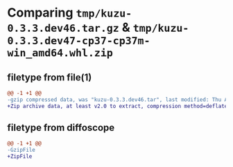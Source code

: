 # Comparing `tmp/kuzu-0.3.3.dev46.tar.gz` & `tmp/kuzu-0.3.3.dev47-cp37-cp37m-win_amd64.whl.zip`

## filetype from file(1)

```diff
@@ -1 +1 @@
-gzip compressed data, was "kuzu-0.3.3.dev46.tar", last modified: Thu Apr 25 08:04:37 2024, max compression
+Zip archive data, at least v2.0 to extract, compression method=deflate
```

## filetype from diffoscope

```diff
@@ -1 +1 @@
-GzipFile
+ZipFile
```

